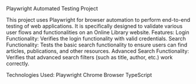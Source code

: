 Playwright Automated Testing Project

This project uses Playwright for browser automation to perform end-to-end testing of web applications. It is specifically designed to validate various user flows and functionalities on an Online Library website.
Features:
Login Functionality: Verifies the login functionality with valid credentials.
Search Functionality: Tests the basic search functionality to ensure users can find articles, publications, and other resources.
Advanced Search Functionality: Verifies that advanced search filters (such as title, author, etc.) work correctly.


Technologies Used: 
Playwright
Chrome Browser
TypeScript
